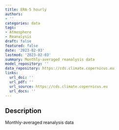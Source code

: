 ```yaml
---
title: ERA-5 hourly
authors:
- ''
categories: data
tags:
- Atmosphere
- Reanalysis
draft: false
featured: false
date: '2023-02-03'
lastmod: '2023-02-03'
summary: Monthly-averaged reanalysis data
model_repository: ''
data_repository: https://cds.climate.copernicus.eu
links:
  url_doi: ''
  url_pdf: ''
  url_source: https://cds.climate.copernicus.eu
  url_docs: ''
---
```


## Description

Monthly-averaged reanalysis data

